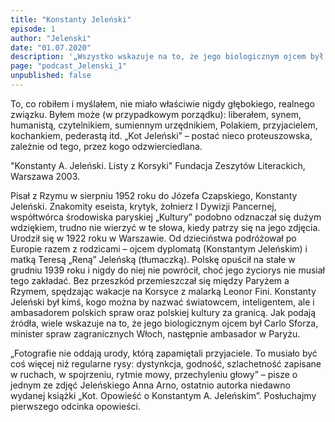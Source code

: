 ```yaml
---
title: "Konstanty Jeleński"
episode: 1
author: "Jelenski"
date: "01.07.2020"
description: '„Wszystko wskazuje na to, że jego biologicznym ojcem był Carlo Sforza..." - mówi Anna Arno.'
page: "podcast_Jelenski_1"
unpublished: false
---
```


To, co robiłem i myślałem, nie miało właściwie nigdy głębokiego,
realnego związku. Byłem może (w przypadkowym porządku): liberałem,
synem, humanistą, czytelnikiem, sumiennym urzędnikiem, Polakiem,
przyjacielem, kochankiem, pederastą itd. „Kot Jeleński” – postać nieco
proteuszowska, zależnie od tego, przez kogo odzwierciedlana.

"Konstanty A. Jeleński. Listy z Korsyki" Fundacja Zeszytów Literackich, Warszawa 2003.

Pisał z Rzymu w sierpniu 1952 roku do Józefa Czapskiego, Konstanty
Jeleński. Znakomity eseista, krytyk, żołnierz I Dywizji Pancernej,
współtwórca środowiska paryskiej „Kultury” podobno odznaczał się dużym
wdziękiem, trudno nie wierzyć w te słowa, kiedy patrzy się na jego
zdjęcia. Urodził się w 1922 roku w Warszawie. Od dzieciństwa podróżował
po Europie razem z rodzicami – ojcem dyplomatą (Konstantym Jeleńskim) i
matką Teresą „Reną” Jeleńską (tłumaczką). Polskę opuścił na stałe w
grudniu 1939 roku i nigdy do niej nie powrócił, choć jego życiorys nie
musiał tego zakładać. Bez przeszkód przemieszczał się między Paryżem a
Rzymem, spędzając wakacje na Korsyce z malarką Leonor Fini. Konstanty
Jeleński był kimś, kogo można by nazwać światowcem, inteligentem, ale i
ambasadorem polskich spraw oraz polskiej kultury za granicą. Jak podają
źródła, wiele wskazuje na to, że jego biologicznym ojcem był Carlo
Sforza, minister spraw zagranicznych Włoch, następnie ambasador w
Paryżu.

„Fotografie nie oddają urody, którą zapamiętali przyjaciele. To musiało
być coś więcej niż regularne rysy: dystynkcja, godność, szlachetność
zapisane w ruchach, w spojrzeniu, rytmie mowy, przechyleniu głowy” –
pisze o jednym ze zdjęć Jeleńskiego Anna Arno, ostatnio autorka niedawno
wydanej książki „Kot. Opowieść o Konstantym A. Jeleńskim”. Posłuchajmy
pierwszego odcinka opowieści.